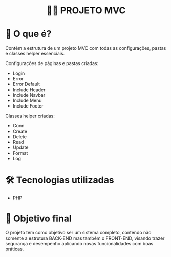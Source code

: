 <h1 align="center">
 👨‍🔧 PROJETO MVC 
</h1>

# 📌 O que é? 

Contém a estrutura de um projeto MVC com todas as configurações, pastas e classes helper essenciais.

Configurações de páginas e pastas criadas:

* Login
* Error 
* Error Default
* Include Header
* Include Navbar
* Include Menu
* Include Footer

Classes helper criadas:

* Conn 
* Create 
* Delete
* Read
* Update
* Format
* Log

# 🛠 Tecnologias utilizadas 

* PHP

# 💬 Objetivo final

O projeto tem como objetivo ser um sistema completo, contendo não somente a estrutura BACK-END mas também o FRONT-END, visando trazer segurança e desempenho aplicando novas funcionalidades com boas práticas.